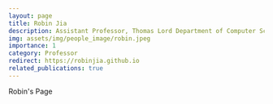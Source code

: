 ```yaml
---
layout: page
title: Robin Jia
description: Assistant Professor, Thomas Lord Department of Computer Science, University of Southern California
img: assets/img/people_image/robin.jpeg
importance: 1
category: Professor
redirect: https://robinjia.github.io
related_publications: true
---
```


Robin's Page

